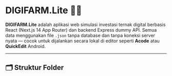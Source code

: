 # DIGIFARM.Lite 🐔💼

**DIGIFARM.Lite** adalah aplikasi web simulasi investasi ternak digital berbasis React (Next.js 14 App Router) dan backend Express dummy API. Semua data menggunakan file `.json` tanpa database dan tanpa koneksi server nyata — cocok untuk dijalankan secara lokal di editor seperti **Acode** atau **QuickEdit** Android.

---

## 🗂 Struktur Folder